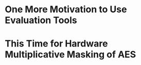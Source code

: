# One More Motivation to Use Evaluation Tools  
# This Time for Hardware Multiplicative Masking of AES


